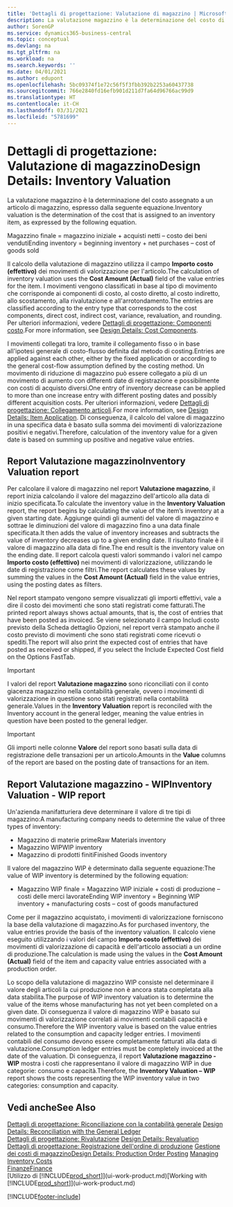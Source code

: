 ```yaml
---
title: 'Dettagli di progettazione: Valutazione di magazzino | Microsoft Docs'
description: La valutazione magazzino è la determinazione del costo di un articolo di magazzino.
author: SorenGP
ms.service: dynamics365-business-central
ms.topic: conceptual
ms.devlang: na
ms.tgt_pltfrm: na
ms.workload: na
ms.search.keywords: ''
ms.date: 04/01/2021
ms.author: edupont
ms.openlocfilehash: 5bc09374f1e72c56f5f3fbb392b2253a60437738
ms.sourcegitcommit: 766e2840fd16efb901d211d7fa64d96766ac99d9
ms.translationtype: HT
ms.contentlocale: it-CH
ms.lasthandoff: 03/31/2021
ms.locfileid: "5781699"
---
```

# <a name="design-details-inventory-valuation"></a><span data-ttu-id="62e40-103">Dettagli di progettazione: Valutazione di magazzino</span><span class="sxs-lookup"><span data-stu-id="62e40-103">Design Details: Inventory Valuation</span></span>
<span data-ttu-id="62e40-104">La valutazione magazzino è la determinazione del costo assegnato a un articolo di magazzino, espresso dalla seguente equazione.</span><span class="sxs-lookup"><span data-stu-id="62e40-104">Inventory valuation is the determination of the cost that is assigned to an inventory item, as expressed by the following equation.</span></span>  

<span data-ttu-id="62e40-105">Magazzino finale = magazzino iniziale + acquisti netti – costo dei beni venduti</span><span class="sxs-lookup"><span data-stu-id="62e40-105">Ending inventory = beginning inventory + net purchases – cost of goods sold</span></span>  

<span data-ttu-id="62e40-106">Il calcolo della valutazione di magazzino utilizza il campo **Importo costo (effettivo)** dei movimenti di valorizzazione per l'articolo.</span><span class="sxs-lookup"><span data-stu-id="62e40-106">The calculation of inventory valuation uses the **Cost Amount (Actual)** field of the value entries for the item.</span></span> <span data-ttu-id="62e40-107">I movimenti vengono classificati in base al tipo di movimento che corrisponde ai componenti di costo, al costo diretto, al costo indiretto, allo scostamento, alla rivalutazione e all'arrotondamento.</span><span class="sxs-lookup"><span data-stu-id="62e40-107">The entries are classified according to the entry type that corresponds to the cost components, direct cost, indirect cost, variance, revaluation, and rounding.</span></span> <span data-ttu-id="62e40-108">Per ulteriori informazioni, vedere [Dettagli di progettazione: Componenti costo](design-details-cost-components.md).</span><span class="sxs-lookup"><span data-stu-id="62e40-108">For more information, see [Design Details: Cost Components](design-details-cost-components.md).</span></span>  

<span data-ttu-id="62e40-109">I movimenti collegati tra loro, tramite il collegamento fisso o in base all'ipotesi generale di costo-flusso definita dal metodo di costing.</span><span class="sxs-lookup"><span data-stu-id="62e40-109">Entries are applied against each other, either by the fixed application or according to the general cost-flow assumption defined by the costing method.</span></span> <span data-ttu-id="62e40-110">Un movimento di riduzione di magazzino può essere collegato a più di un movimento di aumento con differenti date di registrazione e possibilmente con costi di acquisto diversi.</span><span class="sxs-lookup"><span data-stu-id="62e40-110">One entry of inventory decrease can be applied to more than one increase entry with different posting dates and possibly different acquisition costs.</span></span> <span data-ttu-id="62e40-111">Per ulteriori informazioni, vedere [Dettagli di progettazione: Collegamento articoli](design-details-item-application.md).</span><span class="sxs-lookup"><span data-stu-id="62e40-111">For more information, see [Design Details: Item Application](design-details-item-application.md).</span></span> <span data-ttu-id="62e40-112">Di conseguenza, il calcolo del valore di magazzino in una specifica data è basato sulla somma dei movimenti di valorizzazione positivi e negativi.</span><span class="sxs-lookup"><span data-stu-id="62e40-112">Therefore, calculation of the inventory value for a given date is based on summing up positive and negative value entries.</span></span>  

## <a name="inventory-valuation-report"></a><span data-ttu-id="62e40-113">Report Valutazione magazzino</span><span class="sxs-lookup"><span data-stu-id="62e40-113">Inventory Valuation report</span></span>  
<span data-ttu-id="62e40-114">Per calcolare il valore di magazzino nel report **Valutazione magazzino**, il report inizia calcolando il valore del magazzino dell'articolo alla data di inizio specificata.</span><span class="sxs-lookup"><span data-stu-id="62e40-114">To calculate the inventory value in the **Inventory Valuation** report, the report begins by calculating the value of the item’s inventory at a given starting date.</span></span> <span data-ttu-id="62e40-115">Aggiunge quindi gli aumenti del valore di magazzino e sottrae le diminuzioni del valore di magazzino fino a una data finale specificata.</span><span class="sxs-lookup"><span data-stu-id="62e40-115">It then adds the value of inventory increases and subtracts the value of inventory decreases up to a given ending date.</span></span> <span data-ttu-id="62e40-116">Il risultato finale è il valore di magazzino alla data di fine.</span><span class="sxs-lookup"><span data-stu-id="62e40-116">The end result is the inventory value on the ending date.</span></span> <span data-ttu-id="62e40-117">Il report calcola questi valori sommando i valori nel campo **Importo costo (effettivo)** nei movimenti di valorizzazione, utilizzando le date di registrazione come filtri.</span><span class="sxs-lookup"><span data-stu-id="62e40-117">The report calculates these values by summing the values in the **Cost Amount (Actual)** field in the value entries, using the posting dates as filters.</span></span>  

<span data-ttu-id="62e40-118">Nel report stampato vengono sempre visualizzati gli importi effettivi, vale a dire il costo dei movimenti che sono stati registrati come fatturati.</span><span class="sxs-lookup"><span data-stu-id="62e40-118">The printed report always shows actual amounts, that is, the cost of entries that have been posted as invoiced.</span></span> <span data-ttu-id="62e40-119">Se viene selezionato il campo Includi costo previsto della Scheda dettaglio Opzioni, nel report verrà stampato anche il costo previsto di movimenti che sono stati registrati come ricevuti o spediti.</span><span class="sxs-lookup"><span data-stu-id="62e40-119">The report will also print the expected cost of entries that have posted as received or shipped, if you select the Include Expected Cost field on the Options FastTab.</span></span>  

> [!IMPORTANT]  
>  <span data-ttu-id="62e40-120">I valori del report **Valutazione magazzino** sono riconciliati con il conto giacenza magazzino nella contabilità generale, ovvero i movimenti di valorizzazione in questione sono stati registrati nella contabilità generale.</span><span class="sxs-lookup"><span data-stu-id="62e40-120">Values in the **Inventory Valuation** report is reconciled with the Inventory account in the general ledger, meaning the value entries in question have been posted to the general ledger.</span></span>  

> [!IMPORTANT]  
>  <span data-ttu-id="62e40-121">Gli importi nelle colonne **Valore** del report sono basati sulla data di registrazione delle transazioni per un articolo.</span><span class="sxs-lookup"><span data-stu-id="62e40-121">Amounts in the **Value** columns of the report are based on the posting date of transactions for an item.</span></span>  

## <a name="inventory-valuation---wip-report"></a><span data-ttu-id="62e40-122">Report Valutazione magazzino - WIP</span><span class="sxs-lookup"><span data-stu-id="62e40-122">Inventory Valuation - WIP report</span></span>  
<span data-ttu-id="62e40-123">Un'azienda manifatturiera deve determinare il valore di tre tipi di magazzino:</span><span class="sxs-lookup"><span data-stu-id="62e40-123">A manufacturing company needs to determine the value of three types of inventory:</span></span>  

* <span data-ttu-id="62e40-124">Magazzino di materie prime</span><span class="sxs-lookup"><span data-stu-id="62e40-124">Raw Materials inventory</span></span>  
* <span data-ttu-id="62e40-125">Magazzino WIP</span><span class="sxs-lookup"><span data-stu-id="62e40-125">WIP inventory</span></span>  
* <span data-ttu-id="62e40-126">Magazzino di prodotti finiti</span><span class="sxs-lookup"><span data-stu-id="62e40-126">Finished Goods inventory</span></span>  

<span data-ttu-id="62e40-127">Il valore del magazzino WIP è determinato dalla seguente equazione:</span><span class="sxs-lookup"><span data-stu-id="62e40-127">The value of WIP inventory is determined by the following equation:</span></span>  

* <span data-ttu-id="62e40-128">Magazzino WIP finale = Magazzino WIP iniziale + costi di produzione – costi delle merci lavorate</span><span class="sxs-lookup"><span data-stu-id="62e40-128">Ending WIP inventory = Beginning WIP inventory + manufacturing costs – cost of goods manufactured</span></span>  

<span data-ttu-id="62e40-129">Come per il magazzino acquistato, i movimenti di valorizzazione forniscono la base della valutazione di magazzino.</span><span class="sxs-lookup"><span data-stu-id="62e40-129">As for purchased inventory, the value entries provide the basis of the inventory valuation.</span></span> <span data-ttu-id="62e40-130">Il calcolo viene eseguito utilizzando i valori del campo **Importo costo (effettivo)** dei movimenti di valorizzazione di capacità e dell'articolo associati a un ordine di produzione.</span><span class="sxs-lookup"><span data-stu-id="62e40-130">The calculation is made using the values in the **Cost Amount (Actual)** field of the item and capacity value entries associated with a production order.</span></span>  

<span data-ttu-id="62e40-131">Lo scopo della valutazione di magazzino WIP consiste nel determinare il valore degli articoli la cui produzione non è ancora stata completata alla data stabilita.</span><span class="sxs-lookup"><span data-stu-id="62e40-131">The purpose of WIP inventory valuation is to determine the value of the items whose manufacturing has not yet been completed on a given date.</span></span> <span data-ttu-id="62e40-132">Di conseguenza il valore di magazzino WIP è basato sui movimenti di valorizzazione correlati ai movimenti contabili capacità e consumo.</span><span class="sxs-lookup"><span data-stu-id="62e40-132">Therefore the WIP inventory value is based on the value entries related to the consumption and capacity ledger entries.</span></span> <span data-ttu-id="62e40-133">I movimenti contabili del consumo devono essere completamente fatturati alla data di valutazione.</span><span class="sxs-lookup"><span data-stu-id="62e40-133">Consumption ledger entries must be completely invoiced at the date of the valuation.</span></span> <span data-ttu-id="62e40-134">Di conseguenza, il report **Valutazione magazzino - WIP** mostra i costi che rappresentano il valore di magazzino WIP in due categorie: consumo e capacità.</span><span class="sxs-lookup"><span data-stu-id="62e40-134">Therefore, the **Inventory Valuation – WIP** report shows the costs representing the WIP inventory value in two categories: consumption and capacity.</span></span>  

## <a name="see-also"></a><span data-ttu-id="62e40-135">Vedi anche</span><span class="sxs-lookup"><span data-stu-id="62e40-135">See Also</span></span>  
<span data-ttu-id="62e40-136">[Dettagli di progettazione: Riconciliazione con la contabilità generale](design-details-reconciliation-with-the-general-ledger.md) </span><span class="sxs-lookup"><span data-stu-id="62e40-136">[Design Details: Reconciliation with the General Ledger](design-details-reconciliation-with-the-general-ledger.md) </span></span>  
<span data-ttu-id="62e40-137">[Dettagli di progettazione: Rivalutazione](design-details-revaluation.md) </span><span class="sxs-lookup"><span data-stu-id="62e40-137">[Design Details: Revaluation](design-details-revaluation.md) </span></span>  
<span data-ttu-id="62e40-138">[Dettagli di progettazione: Registrazione dell'ordine di produzione](design-details-production-order-posting.md)
[ Gestione dei costi di magazzino](finance-manage-inventory-costs.md)</span><span class="sxs-lookup"><span data-stu-id="62e40-138">[Design Details: Production Order Posting](design-details-production-order-posting.md)
[Managing Inventory Costs](finance-manage-inventory-costs.md)</span></span>  
[<span data-ttu-id="62e40-139">Finanze</span><span class="sxs-lookup"><span data-stu-id="62e40-139">Finance</span></span>](finance.md)  
<span data-ttu-id="62e40-140">[Utilizzo di [!INCLUDE[prod_short](includes/prod_short.md)]](ui-work-product.md)</span><span class="sxs-lookup"><span data-stu-id="62e40-140">[Working with [!INCLUDE[prod_short](includes/prod_short.md)]](ui-work-product.md)</span></span>


[!INCLUDE[footer-include](includes/footer-banner.md)]